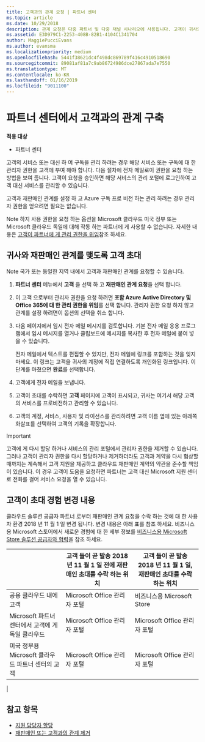 ```yaml
---
title: 고객과의 관계 요청 | 파트너 센터
ms.topic: article
ms.date: 10/29/2018
description: 관계 요청은 다중 파트너 및 다중 채널 시나리오에 사용됩니다. 고객이 귀사의 위임된 관리자 권한을 제거했기 때문에 귀사에서 프로비전 또는 지원을 제공하려면 위임된 관리자 권한을 복원해야 하는 경우에도 유용합니다.
ms.assetid: E3D979C1-2253-408B-82B1-4104C1341704
author: MaggiePucciEvans
ms.author: evansma
ms.localizationpriority: medium
ms.openlocfilehash: 5441f38621dc4f498dc869789f416c4910518690
ms.sourcegitcommit: 89081af81a7c9ab86724986dce27867ada7e7550
ms.translationtype: MT
ms.contentlocale: ko-KR
ms.lasthandoff: 01/16/2019
ms.locfileid: "9011100"
---
```

# <a name="connect-with-customers-in-partner-center"></a>파트너 센터에서 고객과의 관계 구축

**적용 대상**

-  파트너 센터

고객의 서비스 또는 대신 하 여 구독을 관리 하려는 경우 해당 서비스 또는 구독에 대 한 관리자 권한을 고객에 부여 해야 합니다. 다음 절차에 전자 메일로이 권한을 요청 하는 방법을 보여 줍니다. 고객이 요청을 승인하면 해당 서비스의 관리 포털에 로그인하여 고객 대신 서비스를 관리할 수 있습니다.

고객과 재판매인 관계를 설정 하 고 Azure 구독 프로 비전 하는 관리 하려는 경우 관리자 권한을 얻으려면 필요는 없습니다.

Note 하지 사용 권한을 요청 하는 옵션을 Microsoft 클라우드 미국 정부 또는 Microsoft 클라우드 독일에 대해 작동 하는 파트너에 게 사용할 수 없습니다. 자세한 내용은 [고객이 파트너에 게 관리 권한을 위임](https://docs.microsoft.com/en-us/partner-center/customers_revoke_admin_privileges)참조 하세요.


## <a name="invite-a-customer-to-establish-a-reseller-relationship-with-you"></a>귀사와 재판매인 관계를 맺도록 고객 초대

Note 국가 또는 동일한 지역 내에서 고객과 재판매인 관계를 요청할 수 있습니다.

1.  **파트너 센터** 메뉴에서 **고객** 을 선택 하 고 **재판매인 관계 요청**을 선택 합니다.

2.  이 고객 으로부터 관리자 권한을 요청 하려면 **포함 Azure Active Directory 및 Office 365에 대 한 관리 권한을 위임**를 선택 합니다. 관리자 권한 요청 하지 않고 관계를 설정 하려면이 옵션의 선택을 취소 합니다. 

3.  다음 페이지에서 임시 전자 메일 메시지를 검토합니다. 기본 전자 메일 응용 프로그램에서 임시 메시지를 열거나 클립보드에 메시지를 복사한 후 전자 메일에 붙여 넣을 수 있습니다. 

    전자 메일에서 텍스트를 편집할 수 있지만, 전자 메일에 링크를 포함하는 것을 잊지 마세요. 이 링크는 고객을 귀사의 계정에 직접 연결하도록 개인화된 링크입니다. 이 단계를 마쳤으면 **완료**를 선택합니다.

3.  고객에게 전자 메일을 보냅니다.

5.  고객이 초대를 수락하면 **고객** 페이지에 고객이 표시되고, 귀사는 여기서 해당 고객의 서비스를 프로비전하고 관리할 수 있습니다.

 
6.  고객의 계정, 서비스, 사용자 및 라이선스를 관리하려면 고객 이름 옆에 있는 아래쪽 화살표를 선택하여 고객의 기록을 확장합니다.


> [!IMPORTANT]  
> 고객에 게 다시 할당 하거나 서비스의 관리 포털에서 관리자 권한을 제거할 수 있습니다. 그러나 고객이 관리자 권한을 다시 할당하거나 제거하더라도 고객과 계약을 다시 협상할 때까지는 계속해서 고객 지원을 제공하고 클라우드 재판매인 계약의 약관을 준수할 책임이 있습니다. 이 경우 고객이 도움을 요청하면 파트너는 고객 대신 Microsoft 지원 센터로 전화를 걸어 서비스 요청을 열 수 있습니다.

## <a name="changes-to-the-customer-invitation-experience"></a>고객이 초대 경험 변경 내용

클라우드 솔루션 공급자 파트너 로부터 재판매인 관계 요청을 수락 하는 것에 대 한 사용자 환경 2018 년 11 월 1 일 변경 됩니다. 변경 내용은 아래 표를 참조 하세요. 비즈니스용 Microsoft 스토어에서 새로운 경험에 대 한 세부 정보를 [비즈니스용 Microsoft Store 솔루션 공급자와 협력](https://docs.microsoft.com/en-us/microsoft-store/work-with-partner-microsoft-store-business)을 참조 하세요.

|  | 고객 들이 곧 발송 2018 년 11 월 1 일 전에 재판매인 초대를 수락 하는 위치 | 고객 들이 곧 발송 2018 년 11 월 1 일, 재판매인 초대를 수락 하는 위치 |
|---------|---------|---------
| 공용 클라우드 내에 고객 | Microsoft Office 관리자 포털 | 비즈니스용 Microsoft Store |
| Microsoft 파트너 센터에서 고객에 게 독일 클라우드 | Microsoft Office 관리자 포털 | Microsoft Office 관리자 포털 |
| 미국 정부용 Microsoft 클라우드 파트너 센터의 고객 | Microsoft Office 관리자 포털 | Microsoft Office 관리자 포털 |
|

## <a name="see-also"></a>참고 항목

- [지원 담당자 할당](assign-support-contacts.md)
- [재판매인 또는 고객과의 관계 제거](remove-a-relationship.md)